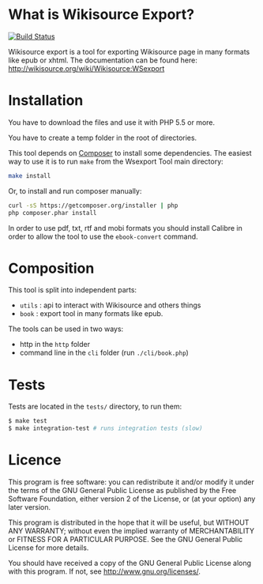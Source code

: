 What is Wikisource Export?
==========================

[![Build Status](https://travis-ci.org/wsexport/tool.svg?branch=master)](https://travis-ci.org/wsexport/tool)

Wikisource export is a tool for exporting Wikisource page in many formats like
epub or xhtml. The documentation can be found here:
http://wikisource.org/wiki/Wikisource:WSexport

Installation
============

You have to download the files and use it with PHP 5.5 or more.

You have to create a temp folder in the root of directories.

This tool depends on [Composer](http://getcomposer.org/) to install some dependencies.
The easiest way to use it is to run `make` from the Wsexport Tool main directory:

```bash
make install
```

Or, to install and run composer manually:

```bash
curl -sS https://getcomposer.org/installer | php
php composer.phar install
```

In order to use pdf, txt, rtf and mobi formats you should install Calibre in
order to allow the tool to use the `ebook-convert` command.

Composition
===========

This tool is split into independent parts:
* `utils` : api to interact with Wikisource and others things
* `book` : export tool in many formats like epub.

The tools can be used in two ways:
* http in the `http` folder
* command line in the `cli` folder (run `./cli/book.php`)


Tests
=====

Tests are located in the `tests/` directory, to run them:

```bash
$ make test
$ make integration-test # runs integration tests (slow)
```

Licence
=======

This program is free software: you can redistribute it and/or modify it under
the terms of the GNU General Public License as published by the Free Software
Foundation, either version 2 of the License, or (at your option) any later
version.

This program is distributed in the hope that it will be useful, but WITHOUT ANY
WARRANTY; without even the implied warranty of MERCHANTABILITY or FITNESS FOR A
PARTICULAR PURPOSE.  See the GNU General Public License for more details.

You should have received a copy of the GNU General Public License along with
this program. If not, see <http://www.gnu.org/licenses/>.

